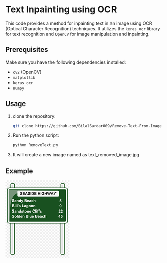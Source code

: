 # Text Inpainting using OCR

This code provides a method for inpainting text in an image using OCR (Optical Character Recognition) techniques. It utilizes the `keras_ocr` library for text recognition and `OpenCV` for image manipulation and inpainting.

## Prerequisites

Make sure you have the following dependencies installed:

- `cv2` (OpenCV)
- `matplotlib`
- `keras_ocr`
- `numpy`

## Usage
1. clone the repository:
   ```bash
   git clone https://github.com/BilalSardar009/Remove-Text-From-Image
   ```
2. Run the python script:
   ```bash
   python RemoveText.py 
   ```
3. It will create a new image named as text_removed_image.jpg

## Example
![Input Image:](https://github.com/BilalSardar009/Remove-Text-From-Image/blob/main/Removing%20Text%20From%20image/1.jpg)
